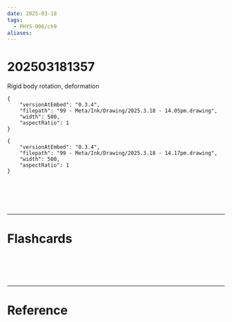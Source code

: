 ```yaml
---
date: 2025-03-18
tags:
  - PHYS-006/ch9
aliases:
---
```

# 202503181357
Rigid body rotation, deformation


```handdrawn-ink
{
	"versionAtEmbed": "0.3.4",
	"filepath": "99 - Meta/Ink/Drawing/2025.3.18 - 14.05pm.drawing",
	"width": 500,
	"aspectRatio": 1
}
```


```handdrawn-ink
{
	"versionAtEmbed": "0.3.4",
	"filepath": "99 - Meta/Ink/Drawing/2025.3.18 - 14.17pm.drawing",
	"width": 500,
	"aspectRatio": 1
}
```


# ‌
---
# Flashcards


# ‌
---
# Reference
